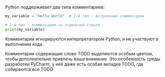 Python поддерживает два типа комментариев:
```python
my_variable = "Hello World"  # 1-й тип - встроенные комментарии

# 2-й тип - комментарии на отдельной строке
print(my_variable)
```

Комментарии игнорируются интерпретатором Python, и не участвуют в выполнении кода.

Комментарии содержащие слово TODO выделяются особым цветом, чтобы дополнительно привлечь ваше внимание.
Это особенность среды разработки PyCharm, у неё даже есть особая вкладка TODO, где собираются все TODO

